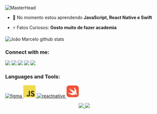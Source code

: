 ![MasterHead](https://cdn.discordapp.com/attachments/911763261836374066/1081756553880801390/banner_6.png)

- 🌱 No momento estou aprendendo **JavaScript, React Native e Swift**

- ⚡ Fatos Curiosos: **Gosto muito de fazer academia**

![João Marcelo github stats](https://github-readme-stats.vercel.app/api?username=tolentinoel&theme=radical&layout=compact)


<h3 align="left">Connect with me:</h3>
<div> 
  <a href="https://instagram.com/joca.marcelo" target="_blank"><img src="https://img.shields.io/badge/-Instagram-%23E4405F?style=for-the-badge&logo=instagram&logoColor=white" target="_blank"></a>
 	<a href="https://www.twitch.tv/jhonn1ka" target="_blank"><img src="https://img.shields.io/badge/Twitch-9146FF?style=for-the-badge&logo=twitch&logoColor=white" target="_blank"></a>
 <a href="Jocx#6932" target="_blank"><img src="https://img.shields.io/badge/Discord-7289DA?style=for-the-badge&logo=discord&logoColor=white" target="_blank"></a> 
  <a href = "mailto:joaomcavalcanti.jmcm@gail.com"><img src="https://img.shields.io/badge/-Gmail-%23333?style=for-the-badge&logo=gmail&logoColor=white" target="_blank"></a>
  <a href="https://www.linkedin.com/in/rafaella-ballerini-45875016a" target="_blank"><img src="https://img.shields.io/badge/-LinkedIn-%230077B5?style=for-the-badge&logo=linkedin&logoColor=white" target="_blank"></a> 
  
</div>

<h3 align="left">Languages and Tools:</h3>
<p align="left"> <a href="https://www.figma.com/" target="_blank" rel="noreferrer"> <img src="https://www.vectorlogo.zone/logos/figma/figma-icon.svg" alt="figma" width="40" height="40"/> </a> <a href="https://developer.mozilla.org/en-US/docs/Web/JavaScript" target="_blank" rel="noreferrer"> <img src="https://raw.githubusercontent.com/devicons/devicon/master/icons/javascript/javascript-original.svg" alt="javascript" width="40" height="40"/> </a> <a href="https://reactnative.dev/" target="_blank" rel="noreferrer"> <img src="https://reactnative.dev/img/header_logo.svg" alt="reactnative" width="40" height="40"/> </a> <a href="https://developer.apple.com/swift/" target="_blank" rel="noreferrer"> <img src="https://raw.githubusercontent.com/devicons/devicon/master/icons/swift/swift-original.svg" alt="swift" width="40" height="40"/> </a> </p>


<div align="center">
  <a href="https://github.com/JocaCavalcanti">
    <img height="180em" src="https://github-readme-stats.vercel.app/api?username=duribeiro&count_private=true&include_all_commits=true&show_icons=true&theme=radical&hide_border=false&show_owner=true"/>
    <img height="180em" src="https://github-readme-stats.vercel.app/api/top-langs/?username=duribeiro&theme=radical&hide_border=false&&layout=compact"/>
  </a>
</div>

